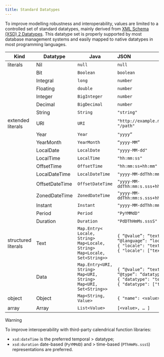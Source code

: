 ```yaml
---
title: Standard Datatypes
---
```


To improve modelling robustness and interoperability, values are limited to a controlled set of
standard datatypes, mainly derived from [XML Schema (XSD) 2 Datatypes](https://www.w3.org/TR/xmlschema-2/). This
datatype set is properly supported by most database management systems and easily mapped to native datatypes in most
programming languages.

| Kind                | Datatype       | Java                                                                                    | JSON                                                                                                         | RDF                                                                    |
|---------------------|----------------|-----------------------------------------------------------------------------------------|:-------------------------------------------------------------------------------------------------------------|:-----------------------------------------------------------------------|
| literals            | Nil            | `null`                                                                                  | `null`                                                                                                       |                                                                        |
|                     | Bit            | `Boolean`                                                                               | `boolean`                                                                                                    | [xsd:boolean](https://www.w3.org/TR/xmlschema-2/#boolean)              |
|                     | Integral       | `long`                                                                                  | `number`                                                                                                     | [xsd:long](https://www.w3.org/TR/xmlschema-2/#long)                    |
|                     | Floating       | `double`                                                                                | `number`                                                                                                     | [xsd:double](https://www.w3.org/TR/xmlschema-2/#double)                |
|                     | Integer        | `BigInteger`                                                                            | `number`                                                                                                     | [xsd:integer](https://www.w3.org/TR/xmlschema-2/#integer)              |
|                     | Decimal        | `BigDecimal`                                                                            | `number`                                                                                                     | [xsd:decimal](https://www.w3.org/TR/xmlschema-2/#decimal)              |
|                     | String         | `String`                                                                                | `"string"`                                                                                                   | [xsd:string](https://www.w3.org/TR/xmlschema-2/#string)                |
| extended literals   | URI            | `URI`                                                                                   | `"http://example.net/path”`<br />`"/path"`                                                                   | [IRI](https://www.w3.org/TR/rdf11-concepts/#section-IRIs)              |
|                     | Year           | `Year`                                                                                  | `"yyyy”`                                                                                                     | [xsd:gYear](https://www.w3.org/TR/xmlschema-2/#gYear)                  |
|                     | YearMonth      | `YearMonth`                                                                             | `“yyyy-MM”`                                                                                                  | [xsd:gYearMonth](https://www.w3.org/TR/xmlschema-2/#gYearMonth)        |
|                     | LocalDate      | `LocalDate`                                                                             | `"yyyy-MM-dd"`                                                                                               | [xsd:date](https://www.w3.org/TR/xmlschema-2/#date)                    |
|                     | LocalTime      | `LocalTime`                                                                             | `"hh:mm:ss"`                                                                                                 | [xsd:time](https://www.w3.org/TR/xmlschema-2/#time)                    |
|                     | OffsetTime     | `OffsetTime`                                                                            | `"hh:mm:ss+hh:mm"`                                                                                           | [xsd:time](https://www.w3.org/TR/xmlschema-2/#time)                    |
|                     | LocalDateTime  | `LocalDateTime`                                                                         | `"yyyy-MM-ddThh:mm:s.sss"`                                                                                   | [xsd:dateTime](https://www.w3.org/TR/xmlschema-2/#dateTime)            |
|                     | OffsetDateTime | `OffsetDateTime`                                                                        | `"yyyy-MM-ddThh:mm:s.sss+hh:mm"`                                                                             | [xsd:dateTime](https://www.w3.org/TR/xmlschema-2/#dateTime)            |
|                     | ZonedDateTime  | `ZonedDateTime`                                                                         | `"yyyy-MM-ddThh:mm:s.sss+hh:mm[zone]"`                                                                       | [xsd:dateTime](https://www.w3.org/TR/xmlschema-2/#dateTime)            |
|                     | Instant        | `Instant`                                                                               | `"yyyy-MM-ddThh:mm:s.sssZ"`                                                                                  | [xsd:dateTime](https://www.w3.org/TR/xmlschema-2/#dateTime)            |
|                     | Period         | `Period`                                                                                | `"PyYMMdD"`                                                                                                  | [xsd:duration](https://www.w3.org/TR/xmlschema-2/#duration)            |
|                     | Duration       | `Duration`                                                                              | `"PdDThHmMs.sssS"`                                                                                           | [xsd:duration](https://www.w3.org/TR/xmlschema-2/#duration)            |
| structured literals | Text           | `Map.Entry< Locale, String>`<br />`Map<Locale, String>`<br />`Map<Locale, Set<String>>` | `{ “@value”: “text”, “@language”: “locale” }`<br />`{ "locale": "text" }`<br />`{ "locale": ["text", … ]}`   | [rdf:langString](https://www.w3.org/TR/rdf-schema/#ch_langstring)      |
|                     | Data           | `Map.Entry<URI, String>`<br />`Map<URI, String>`<br />`Map<URI, Set<String>>`           | `{ “@value”: “text”, “@type”: “datatype” }`<br />`{ "datatype": "text" }`<br />`{ "datatype": ["text", … ]}` | [Literal](https://www.w3.org/TR/rdf11-concepts/#section-Graph-Literal) |
| object              | Object         | `Map<String, Value>`                                                                    | `{ "name": <value>, … }`                                                                                     |                                                                        |
| array               | Array          | `List<Value>`                                                                           | `[<value>, … ]`                                                                                              |                                                                        |

> [!WARNING]
>
> To improve interoperability with third-party calendrical function libraries:
>
> * `xsd:dateTime` is the preferred temporal > datatype;
> * `xsd:duration` date-based (`PyYMMdD`) and > time-based (`PThHmMs.sssS`) representations are preferred.

